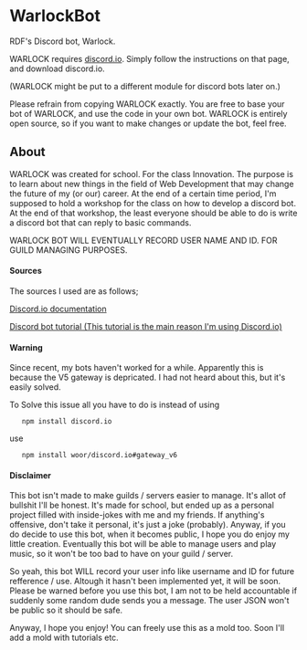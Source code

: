 # WarlockBot
RDF's Discord bot, Warlock.

WARLOCK requires [discord.io](https://izy521.gitbooks.io/discord-io/content/).
Simply follow the instructions on that page, and download discord.io.

(WARLOCK might be put to a different module for discord bots later on.)

Please refrain from copying WARLOCK exactly. You are free to base your bot of WARLOCK, and use the code in your own bot. WARLOCK is entirely open source, so if you want to make changes or update the bot, feel free.

## About
WARLOCK was created for school. For the class Innovation. The purpose is to learn about new things in the field of Web Development that may change the future of my (or our) career.
At the end of a certain time period, I'm supposed to hold a workshop for the class on how to develop a discord bot. At the end of that workshop, the least everyone should be able to do is write a discord bot that can reply to basic commands.

WARLOCK BOT WILL EVENTUALLY RECORD USER NAME AND ID.
FOR GUILD MANAGING PURPOSES.

#### Sources
The sources I used are as follows;

[Discord.io documentation](https://izy521.gitbooks.io/discord-io/content/)

[Discord bot tutorial (This tutorial is the main reason I'm using Discord.io)](https://medium.com/@renesansz/tutorial-creating-a-simple-discord-bot-9465a2764dc0)

#### Warning

Since recent, my bots haven't worked for a while. Apparently this is because the V5 gateway is depricated. I had not heard about this, but it's easily solved.

To Solve this issue all you have to do is instead of using
 
 ```
    npm install discord.io
 ```
use

 ```
    npm install woor/discord.io#gateway_v6
 ```

#### Disclaimer
This bot isn't made to make guilds / servers easier to manage. It's allot of bullshit I'll be honest.
It's made for school, but ended up as a personal project filled with inside-jokes with me and my friends.
If anything's offensive, don't take it personal, it's just a joke (probably). Anyway, if you do decide to use this bot,
when it becomes public, I hope you do enjoy my little creation. Eventually this bot will be able to manage users and play music,
so it won't be too bad to have on your guild / server.

So yeah, this bot WILL record your user info like username and ID for future refference / use. Altough it hasn't been
implemented yet, it will be soon. Please be warned before you use this bot, I am not to be held accountable if suddenly some random
dude sends you a message. The user JSON won't be public so it should be safe.

Anyway, I hope you enjoy! You can freely use this as a mold too. Soon I'll add a mold with tutorials etc.